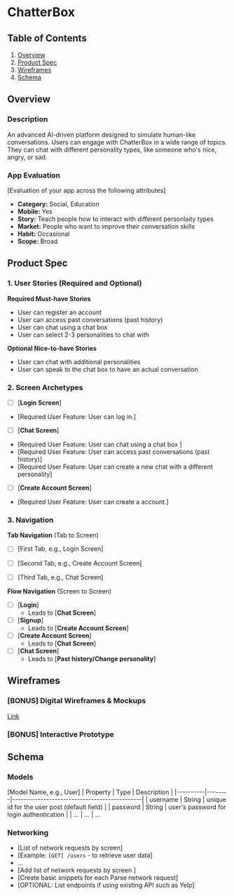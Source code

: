 # ChatterBox

## Table of Contents

1. [Overview](#Overview)
2. [Product Spec](#Product-Spec)
3. [Wireframes](#Wireframes)
4. [Schema](#Schema)

## Overview

### Description

An advanced AI-driven platform designed to simulate human-like conversations. Users can engage with ChatterBox in a wide range of topics. They can chat with different personality types, like someone who's nice, angry, or sad.

### App Evaluation

[Evaluation of your app across the following attributes]
- **Category:** Social, Education
- **Mobile:** Yes
- **Story:**  Teach people how to interact with different personlaity types
- **Market:** People who want to improve their conversation skills
- **Habit:** Occasional
- **Scope:** Broad

## Product Spec

### 1. User Stories (Required and Optional)

**Required Must-have Stories**

* User can register an account
* User can access past conversations (past history)
* User can chat using a chat box
* User can select 2-3 personalities to chat with


**Optional Nice-to-have Stories**

* User can chat with additional personalities
* User can speak to the chat box to have an actual conversation

### 2. Screen Archetypes

- [ ] [**Login Screen**]
* [Required User Feature: User can log in.]
- [ ] [**Chat Screen**]
* [Required User Feature: User can chat using a chat box ]
* [Required User Feature: User can access past conversations (past history)]
* [Required User Feature: User can create a new chat with a different personality]
- [ ] [**Create Account Screen**]
* [Required User Feature: User can create a account.]


### 3. Navigation

**Tab Navigation** (Tab to Screen)


- [ ] [First Tab, e.g., Login Screen]
- [ ] [Second Tab, e.g., Create Account Screen]
- [ ] [Third Tab, e.g., Chat Screen]


**Flow Navigation** (Screen to Screen)

- [ ] [**Login**]
  * Leads to [**Chat Screen**]
- [ ] [**Signup**]
  * Leads to [**Create Account Screen**]
- [ ] [**Create Account Screen**]
  * Leads to [**Chat Screen**]
- [ ] [**Chat Screen**]
  * Leads to [**Past history/Change personality**] 


## Wireframes

### [BONUS] Digital Wireframes & Mockups
[Link](https://www.figma.com/file/c54ZduOihovrS1woFzqWKY/Chatter-Box?type=design&node-id=0%3A1&mode=design&t=97ZZRDJMLSzUoZVx-1)

### [BONUS] Interactive Prototype

## Schema 


### Models

[Model Name, e.g., User]
| Property | Type   | Description                                  |
|----------|--------|----------------------------------------------|
| username | String | unique id for the user post (default field)   |
| password | String | user's password for login authentication      |
| ...      | ...    | ...                          


### Networking

- [List of network requests by screen]
- [Example: `[GET] /users` - to retrieve user data]
- ...
- [Add list of network requests by screen ]
- [Create basic snippets for each Parse network request]
- [OPTIONAL: List endpoints if using existing API such as Yelp]